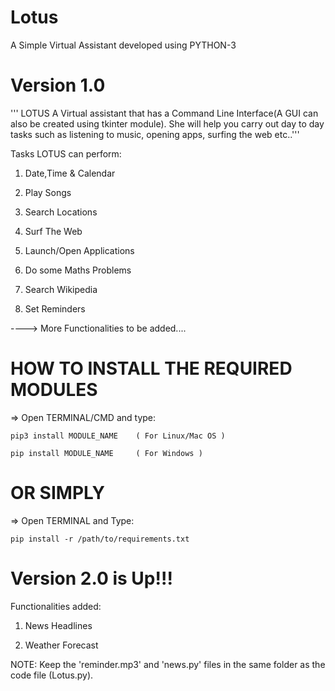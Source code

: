 # Lotus
A Simple Virtual Assistant developed using PYTHON-3

# Version 1.0

'''                         LOTUS
A Virtual assistant that has a Command Line Interface(A GUI can also be created
using tkinter module).
She will help you carry out day to day tasks such as listening to music, opening apps, surfing the web etc..'''


Tasks LOTUS can perform:

1. Date,Time & Calendar

2. Play Songs

3. Search Locations

4. Surf The Web

5. Launch/Open Applications

6. Do some Maths Problems

7. Search Wikipedia

8. Set Reminders


----> More Functionalities to be added....


# HOW TO INSTALL THE REQUIRED MODULES

=> Open TERMINAL/CMD and type:

    pip3 install MODULE_NAME    ( For Linux/Mac OS )
    
    pip install MODULE_NAME     ( For Windows )
    
# OR SIMPLY 

=> Open TERMINAL and Type:

    pip install -r /path/to/requirements.txt



# Version 2.0 is Up!!!

Functionalities added: 

1. News Headlines

2. Weather Forecast


NOTE: Keep the 'reminder.mp3' and 'news.py' files in the same folder as the code file (Lotus.py).



